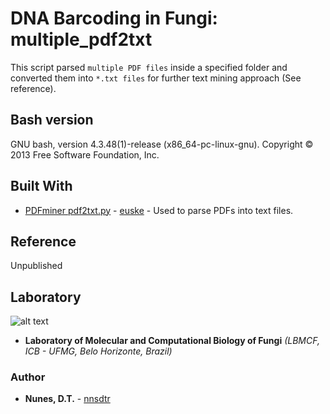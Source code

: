 # DNA Barcoding in Fungi: multiple_pdf2txt

This script parsed `multiple PDF files` inside a specified folder and converted them into `*.txt files` for further text mining approach (See reference).

## Bash version

GNU bash, version 4.3.48(1)-release (x86_64-pc-linux-gnu). Copyright © 2013 Free Software Foundation, Inc.

## Built With

* [PDFminer pdf2txt.py](https://github.com/euske/pdfminer/blob/master/tools/pdf2txt.py) - [euske](https://github.com/euske) - Used to parse PDFs into text files.

## Reference

Unpublished

## Laboratory
[logo]: https://github.com/nnsdtr/multiple_pdf2txt/blob/master/lbmcf-logo.png

![alt text][logo]
* **Laboratory of Molecular and Computational Biology of Fungi** *(LBMCF, ICB - UFMG, Belo Horizonte, Brazil)*


### Author
* **Nunes, D.T.** - [nnsdtr](https://github.com/nnsdtr)

